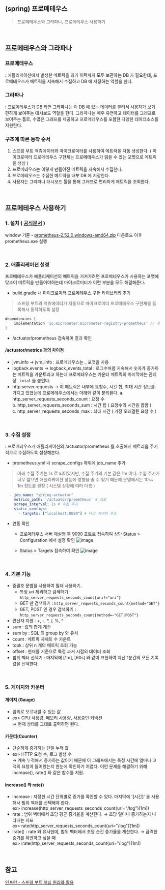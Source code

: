 ## (spring) 프로메테우스
> 프로메테우스와 그라파나, 프로메테우스 사용하기

<br>

## 프로메테우스와 그라파나
### 프로메테우스 
: 애플리케이션에서 발생한 메트릭을 과거 이력까지 모두 보관하는 DB 가 필요한데, 프로메테우스가 메트릭을 지속해서 수집하고 DB 에 저장하는 역할을 한다.

### 그라파나
: 프로메테우스가 DB 라면 그라파나는 이 DB 에 있는 데이터를 불러서 사용자가 보기 편하게 보여주는 대시보드 역할을 한다. 그라파나는 매우 유연하고 데이터를 그래프로 보여주는 툴로, 수많은 그래프를 제공하고 프로메테우스를 포함한 다양한 데이터소스를 지원한다.

### 구조에 따른 동작 순서
1. 스프링 부트 액츄에이터와 마이크로미터를 사용하여 메트릭을 자동 생성한다. 
( 마이크로미터 프로메테우스 구현체는 프로메테우스가 읽을 수 있는 포멧으로 메트릭을 생성 )
2. 프로메테우스는 이렇게 만들어진 메트릭을 지속해서 수집한다.
3. 프로메테우스는 수집한 메트릭을 내부 DB 에 저장한다.
4. 사용자는 그라파나 대시보드 툴을 통해 그래프로 편리하게 메트릭을 조회한다. 

<br>

## 프로메테우스 사용하기
### 1. 설치 ( [공식문서](https://prometheus.io/download/) ) 
window 기준 -  [prometheus-2.52.0.windows-amd64.zip](https://github.com/prometheus/prometheus/releases/download/v2.52.0/prometheus-2.52.0.windows-amd64.zip) 다운로드 이후 prometheus.exe 실행

<br>

### 2. 애플리케이션 설정
프로메테우스가 애플리케이션의 메트릭을 가져가려면 프로메테우스가 사용하는 포맷에 맞추어 메트릭을 만들어야하는데 마이크로미터가 이런 부분을 모두 해결해준다.

- build.gradle 내 마이크로미터 프로메테우스 구현 라이브러리 추가
> 스프링 부트와 액츄에이터가 자동으로 마이크로미터 프로메테우스 구현체를 등록해서 동작하도록 설정
```groovy
dependencies {  
    implementation 'io.micrometer:micrometer-registry-prometheus' // 추가
}
```
- /actuator/prometheus 접속하여 결과 확인

#### /actuator/metrics 과의 차이점
- jvm.info → jvm_info : 프로메테우스는 _ 포맷을 사용
- logback.events → logback_events_total : 로그수처럼 지속해서 숫자가 증가하는 메트릭을 카운트라고 하는데 프로메테우스는 카운터 메트릭의 마지막에는 관례상 ```_total``` 을 붙인다.
- http.server.requests → 이 메트릭은 내부에 요청수, 시간 합, 최대 시간 정보를 가지고 있었는데  프로메테우스에서는 아래와 같이 분리된다.
  a. http_server_requests_seconds_count : 요청 수 <br>
  b. http_server_requests_seconds_sum : 시간 합 ( 요청수의 시간을 합함 ) <br>
  c. http_server_requests_seconds_max : 최대 시간 ( 가장 오래걸린 요청 수 ) <br>

<br>

### 3. 수집 설정
: 프로메테우스가 애플리케이션의 /actuator/prometheus 를 호출해서 메트리을 주기적으로 수집하도록 설정해본다.
- prometheus.yml 내 scrape_configs 하위에 job_name 추가
> 아래 수집 주기는 1s 로 되어있지만, 수집 주기의 기본 값은 1m 이다. 수입 주기가 너무 짧으면 애플리케이션 성능에 영향을 줄 수 있기 때문에 운영에서는 10s~ 1m 정도를 권장 ( 시스템 상황에 따라 다름 )
```yml
  - job_name: "spring-actuator"
    metrics_path: '/actuator/prometheus' # 경로
    scrape_interval: 1s # 수집 주기
    static_configs:
      - targets: ["localhost:8080"] # 타깃 서버의 주소
```

- 연동 확인
  - 프로메테우스 서버 재실행 후 9090 포트로 접속하여 상단 Status > Configuration 에서 설정 확인
![image](https://github.com/dlask913/TIL/assets/79985588/7f09d291-254d-4a3e-8ef4-155f90b4eaa9)

  - Status > Targets 접속하여 확인
![image](https://github.com/dlask913/TIL/assets/79985588/470711ea-3f21-4d42-8c38-bad5df1171e3)

<br>

### 4. 기본 기능
- 중괄호 문법을 사용하여 필터 사용하기.
  - 특정 uri 제외하고 검색하기 : ```http_server_requests_seconds_count{uri!="uri"}```
  - GET 만 검색하기 : ```http_server_requests_seconds_count{method="GET"}```
  - GET, POST 인 경우 검색하기 : ```http_server_requests_seconds_count{method=~"GET|POST"}```
- 연산자 지원 : +, -, \*, /, %, ^
- sum : 값의 합계 계산
- sum by : SQL 의 group by 와 유사
- count : 메트릭 자체의 수 카운트
- topk : 상위 n 개의 메트릭 조회 가능
- offset : 현재를 기준으로 특정 과거 시점의 데이터 조회
- 범위 벡터 선택기 : 마지막에 [1m], [60s] 와 같이 표현하여 지난 1분간의 모든 기록값을 선택한다. 

<br>

### 5. 게이지와 카운터
#### 게이지 (Gauge)
- 임의로 오르내릴 수 있는 값
- ex> CPU 사용량, 메모리 사용량, 사용중인 커넥션 <br>
→ 현재 상태를 그대로 출력하면 된다. 

#### 카운터(Counter)
- 단순하게 증가하는 단일 누적 값
- ex> HTTP 요청 수, 로그 발생 수  <br>
→ 계속 누적해서 증가하는 값이기 때문에 이 그래프에서는 특정 시간에 얼마나 고객의 요청이 들어왔는지 한눈에 확인하기 어렵다. 이런 문제를 해결하기 위해 increase(), rate() 와 같은 함수를 지원.

#### increase() 와 rate()
- increase : 지정한 시간 단위별로 증가를 확인할 수 있다. 마지막에 '[시간]' 을 사용해서 범위 벡터를 선택해야 한다.  <br>
ex> increase(http_server_requests_seconds_count{uri="/log"}[1m])
- rate : 범위 벡터에서 초당 평균 증가율을 계산한다. → 초당 얼마나 증가하는지 나타내는 지표 <br>
ex> rate(http_server_requests_seconds_count{uri="/log"}[1m])
- irate() : rate 와 유사한데, 범위 벡터에서 초당 순간 증가율을 계산한다. → 급격한 증가를 확인하고 싶을 때  <br>
ex> irate(http_server_requests_seconds_count{uri="/log"}[1m])

<br>

## 참고 
[인프런 - 스프링 부트 핵심 원리와 활용](https://inf.run/7VBBx) 
